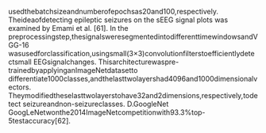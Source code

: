 usedthebatchsizeandnumberofepochsas20and100,respectively. Theideaofdetecting
epileptic seizures on the sEEG signal plots was examined by Emami et al. [61]. In the
preprocessingstep,thesignalsweresegmentedintodifferenttimewindowsandVGG-16
wasusedforclassification,usingsmall(3×3)convolutionfilterstoefficientlydetectsmall
EEGsignalchanges. Thisarchitecturewaspre-trainedbyapplyinganImageNetdatasetto
differentiate1000classes,andthelasttwolayershad4096and1000dimensionalvectors.
Theymodifiedtheselasttwolayerstohave32and2dimensions,respectively,todetect
seizureandnon-seizureclasses.
D.GoogleNet
GoogLeNetwonthe2014ImageNetcompetitionwith93.3%top-5testaccuracy[62].
